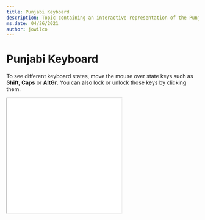 ```yaml
--- 
title: Punjabi Keyboard 
description: Topic containing an interactive representation of the Punjabi Keyboard 
ms.date: 04/26/2021 
author: jowilco 
--- 
```

 
# Punjabi Keyboard 
 
To see different keyboard states, move the mouse over state keys such as **Shift**, **Caps** or **AltGr**. You can also lock or unlock those keys by clicking them. 
 
<iframe src="kbdinpun.html" height="300"></iframe> 
